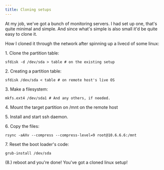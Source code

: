 ```yaml
---
title: Cloning setups
---
```

At my job, we've got a bunch of monitoring servers. I had set up one, that's quite minimal and simple. And since what's simple is also small it'd be quite easy to clone it.

How I cloned it through the network after spinning up a livecd of some linux:

1\. Clone the partition table:

    sfdisk -d /dev/sda > table # on the existing setup

2\. Creating a partition table:

    sfdisk /dev/sda < table # on remote host's live OS

3\. Make a filesystem:

    mkfs.ext4 /dev/sda1 # And any others, if needed.

4\. Mount the target partition on /mnt on the remote host

5\. Install and start ssh daemon.

6\. Copy the files:

    rsync -aAXv --compress --compress-level=9 root@10.6.6.6:/mnt

7\. Reset the boot loader's code:

    grub-install /dev/sda

(8.) reboot and you're done! You've got a cloned linux setup!
